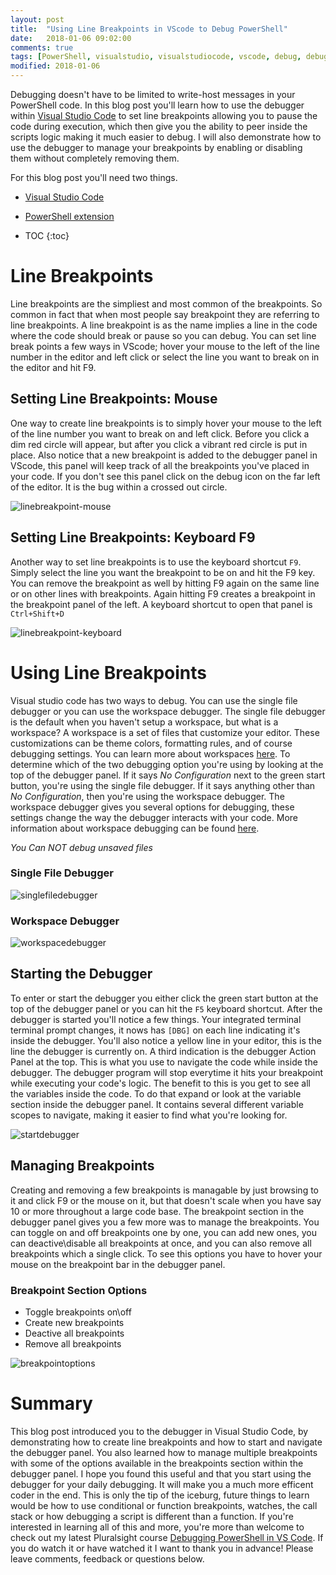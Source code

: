 ```yaml
---
layout: post
title:  "Using Line Breakpoints in VScode to Debug PowerShell"
date:   2018-01-06 09:02:00
comments: true
tags: [PowerShell, visualstudio, visualstudiocode, vscode, debug, debugging, breakpoints, conditional breakpoints, function breakpoints]
modified: 2018-01-06
---
```


Debugging doesn't have to be limited to write-host messages in your PowerShell code. In this blog post you'll learn how to use the debugger within [Visual Studio Code](https://code.visualstudio.com/) to set line breakpoints allowing you to pause the code during execution, which then give you the ability to peer inside the scripts logic making it much easier to debug. I will also demonstrate how to use the debugger to manage your breakpoints by enabling or disabling them without completely removing them.

For this blog post you'll need two things.

* [Visual Studio Code](https://code.visualstudio.com/)
* [PowerShell extension](https://marketplace.visualstudio.com/items?itemName=ms-vscode.PowerShell)

* TOC
{:toc}

# Line Breakpoints


Line breakpoints are the simpliest and most common of the breakpoints. So common in fact that when most people say breakpoint they are referring to line breakpoints. A line breakpoint is as the name implies a line in the code where the code should break or pause so you can debug. You can set line break points a few ways in VScode; hover your mouse to the left of the line number in the editor and left click or select the line you want to break on in the editor and hit F9.


## Setting Line Breakpoints: Mouse


One way to create line breakpoints is to simply hover your mouse to the left of the line number you want to break on and left click. Before you click a dim red circle will appear, but after you click a vibrant red circle is put in place. Also notice that a new breakpoint is added to the debugger panel in VScode, this panel will keep track of all the breakpoints you've placed in your code. If you don't see this panel click on the debug icon on the far left of the editor. It is the bug within a crossed out circle.


![linebreakpoint-mouse](/images/posts/UsingLineBreakpointsVScodeDebugPowerShell/linebreakpoint-mouse.gif "linebreakpoint-mouse")


## Setting Line Breakpoints: Keyboard F9


Another way to set line breakpoints is to use the keyboard shortcut `F9`. Simply select the line you want the breakpoint to be on and hit the F9 key. You can remove the breakpoint as well by hitting F9 again on the same line or on other lines with breakpoints. Again hitting F9 creates a breakpoint in the breakpoint panel of the left. A keyboard shortcut to open that panel is `Ctrl+Shift+D`


![linebreakpoint-keyboard](/images/posts/UsingLineBreakpointsVScodeDebugPowerShell/linebreakpoint-keyboard.gif "linebreakpoint-keyboard")


# Using Line Breakpoints


Visual studio code has two ways to debug. You can use the single file debugger or you can use the workspace debugger. The single file debugger is the default when you haven't setup a workspace, but what is a workspace? A workspace is a set of files that customize your editor. These customizations can be theme colors, formatting rules, and of course debugging settings. You can learn more about workspaces [here](https://code.visualstudio.com/docs/getstarted/settings). To determine which of the two debugging option you're using by looking at the top of the debugger panel. If it says _No Configuration_ next to the green start button, you're using the single file debugger. If it says anything other than _No Configuration_, then you're using the workspace debugger. The workspace debugger gives you several options for debugging, these settings change the way the debugger interacts with your code. More information about workspace debugging can be found [here](https://blogs.technet.microsoft.com/heyscriptingguy/2017/02/13/debugging-powershell-script-in-visual-studio-code-part-2/).


_You Can NOT debug unsaved files_


### Single File Debugger


![singlefiledebugger](/images/posts/UsingLineBreakpointsVScodeDebugPowerShell/singlefiledebugger.png "singlefiledebugger")


### Workspace Debugger

![workspacedebugger](/images/posts/UsingLineBreakpointsVScodeDebugPowerShell/workspacedebugger.png "workspacedebugger")


## Starting the Debugger


To enter or start the debugger you either click the green start button at the top of the debugger panel or you can hit the `F5` keyboard shortcut. After the debugger is started you'll notice a few things. Your integrated terminal terminal prompt changes, it nows has `[DBG]` on each line indicating it's inside the debugger. You'll also notice a yellow line in your editor, this is the line the debugger is currently on. A third indication is the debugger Action Panel at the top. This is what you use to navigate the code while inside the debugger. The debugger program will stop everytime it hits your breakpoint while executing your code's logic. The benefit to this is you get to see all the variables inside the code. To do that expand or look at the variable section inside the debugger panel. It contains several different variable scopes to navigate, making it easier to find what you're looking for.


![startdebugger](/images/posts/UsingLineBreakpointsVScodeDebugPowerShell/startdebugger.png "startdebugger")


## Managing Breakpoints


Creating and removing a few breakpoints is managable by just browsing to it and click F9 or the mouse on it, but that doesn't scale when you have say 10 or more throughout a large code base. The breakpoint section in the debugger panel gives you a few more was to manage the breakpoints. You can toggle on and off breakpoints one by one, you can add new ones, you can deactive\disable all breakpoints at once, and you can also remove all breakpoints which a single click. To see this options you have to hover your mouse on the breakpoint bar in the debugger panel.

### Breakpoint Section Options


* Toggle breakpoints on\off
* Create new breakpoints
* Deactive all breakpoints
* Remove all breakpoints


![breakpointoptions](/images/posts/UsingLineBreakpointsVScodeDebugPowerShell/breakpointoptions.png "breakpointoptions")

# Summary

This blog post introduced you to the debugger in Visual Studio Code, by demonstrating how to create line breakpoints and how to start and navigate the debugger panel. You also learned how to manage multiple breakpoints with some of the options available in the breakpoints section within the debugger panel. I hope you found this useful and that you start using the debugger for your daily debugging. It will make you a much more efficent coder in the end. This is only the tip of the iceburg, future things to learn would be how to use conditional or function breakpoints, watches, the call stack or how debugging a script is different than a function. If you're interested in learning all of this and more, you're more than welcome to check out my latest Pluralsight course [Debugging PowerShell in VS Code](https://app.pluralsight.com/library/courses/debugging-powershell-vs-code). If you do watch it or have watched it I want to thank you in advance! Please leave comments, feedback or questions below.
